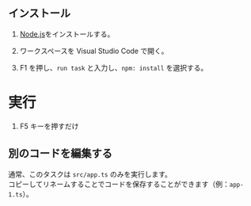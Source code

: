## インストール

1. [Node.js](https://nodejs.org/ja/)をインストールする。

2. ワークスペースを Visual Studio Code で開く。

3. F1 を押し、`run task` と入力し、`npm: install` を選択する。


# 実行

1. F5 キーを押すだけ


## 別のコードを編集する

通常、このタスクは `src/app.ts` のみを実行します。  
コピーしてリネームすることでコードを保存することができます（例：`app-1.ts`）。

